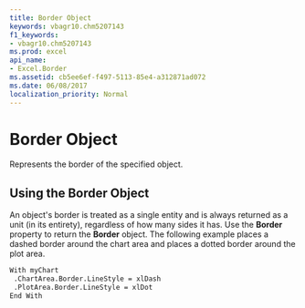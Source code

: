 ```yaml
---
title: Border Object
keywords: vbagr10.chm5207143
f1_keywords:
- vbagr10.chm5207143
ms.prod: excel
api_name:
- Excel.Border
ms.assetid: cb5ee6ef-f497-5113-85e4-a312871ad072
ms.date: 06/08/2017
localization_priority: Normal
---
```



# Border Object

Represents the border of the specified object.


## Using the Border Object

An object's border is treated as a single entity and is always returned as a unit (in its entirety), regardless of how many sides it has. Use the  **Border** property to return the **Border** object. The following example places a dashed border around the chart area and places a dotted border around the plot area.


```vb
With myChart 
 .ChartArea.Border.LineStyle = xlDash 
 .PlotArea.Border.LineStyle = xlDot 
End With
```


